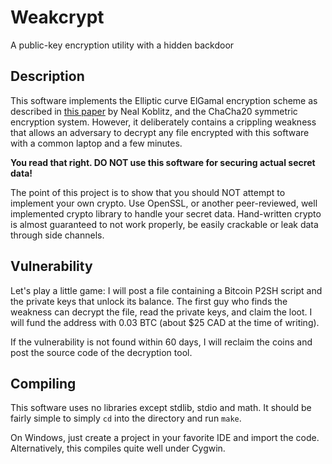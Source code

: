 # Weakcrypt
A public-key encryption utility with a hidden backdoor

## Description
This software implements the Elliptic curve ElGamal encryption scheme as
described in
[this paper](http://www.ams.org/journals/mcom/1987-48-177/S0025-5718-1987-0866109-5/)
by Neal Koblitz, and the ChaCha20 symmetric encryption system.
However, it deliberately contains a crippling weakness
that allows an adversary to decrypt any file encrypted with this software
with a common laptop and a few minutes.

__You read that right. DO NOT use this software for securing actual secret data!__

The point of this project is to show that you should NOT attempt to implement
your own crypto. Use OpenSSL, or another peer-reviewed, well implemented crypto
library to handle your secret data. Hand-written crypto is almost guaranteed to
not work properly, be easily crackable or leak data through side channels.

## Vulnerability
Let's play a little game: I will post a file containing a Bitcoin P2SH script
and the private keys that unlock its balance. The first guy who finds the weakness
can decrypt the file, read the private keys, and claim the loot.
I will fund the address with 0.03 BTC (about $25 CAD at the time of writing).

If the vulnerability is not found within 60 days, I will reclaim the coins
and post the source code of the decryption tool.

## Compiling
This software uses no libraries except stdlib, stdio and math. It should be fairly
simple to simply `cd` into the directory and run `make`.

On Windows, just create a project in your favorite IDE and import the code.
Alternatively, this compiles quite well under Cygwin.
